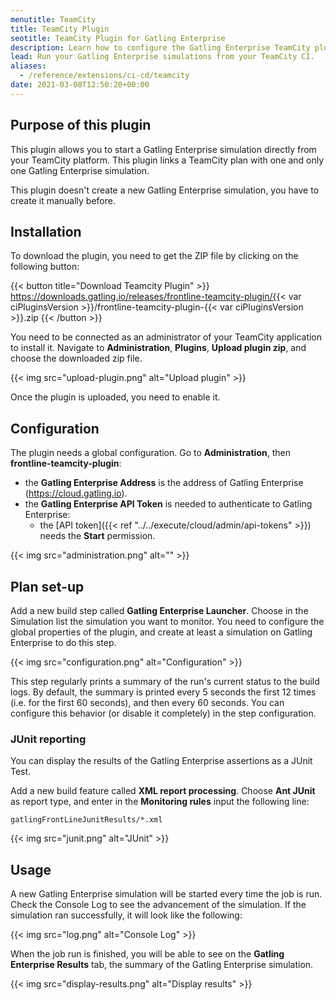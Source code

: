 ```yaml
---
menutitle: TeamCity
title: TeamCity Plugin
seotitle: TeamCity Plugin for Gatling Enterprise
description: Learn how to configure the Gatling Enterprise TeamCity plugin and run your simulations.
lead: Run your Gatling Enterprise simulations from your TeamCity CI.
aliases:
  - /reference/extensions/ci-cd/teamcity
date: 2021-03-08T12:50:20+00:00
---
```


## Purpose of this plugin

This plugin allows you to start a Gatling Enterprise simulation directly from your TeamCity platform. This plugin links a TeamCity plan with one and only one Gatling Enterprise simulation.

This plugin doesn't create a new Gatling Enterprise simulation, you have to create it manually before.

## Installation

To download the plugin, you need to get the ZIP file by clicking on the following button:

{{< button title="Download Teamcity Plugin" >}}
https://downloads.gatling.io/releases/frontline-teamcity-plugin/{{< var ciPluginsVersion >}}/frontline-teamcity-plugin-{{< var ciPluginsVersion >}}.zip
{{< /button >}}

You need to be connected as an administrator of your TeamCity application to install it. Navigate to **Administration**, **Plugins**, **Upload plugin zip**, and choose the downloaded zip file.

{{< img src="upload-plugin.png" alt="Upload plugin" >}}

Once the plugin is uploaded, you need to enable it.

## Configuration

The plugin needs a global configuration. Go to **Administration**, then **frontline-teamcity-plugin**:

- the **Gatling Enterprise Address** is the address of Gatling Enterprise (https://cloud.gatling.io).
- the **Gatling Enterprise API Token** is needed to authenticate to Gatling Enterprise:
  - the [API token]({{< ref "../../execute/cloud/admin/api-tokens" >}}) needs the **Start** permission.

{{< img src="administration.png" alt="" >}}

## Plan set-up

Add a new build step called **Gatling Enterprise Launcher**. Choose in the Simulation list the simulation you want to monitor. You need to configure the global properties of the plugin, and create at least a simulation on Gatling Enterprise to do this step.

{{< img src="configuration.png" alt="Configuration" >}}

This step regularly prints a summary of the run's current status to the build logs. By default, the summary is printed every 5 seconds the first 12 times (i.e. for the first 60 seconds), and then every 60 seconds. You can configure this behavior (or disable it completely) in the step configuration.

### JUnit reporting

You can display the results of the Gatling Enterprise assertions as a JUnit Test.

Add a new build feature called **XML report processing**. Choose **Ant JUnit** as report type, and enter in the **Monitoring rules** input the following line:

`gatlingFrontLineJunitResults/*.xml`

{{< img src="junit.png" alt="JUnit" >}}

## Usage

A new Gatling Enterprise simulation will be started every time the job is run. Check the Console Log to see the advancement of the simulation. If the simulation ran successfully, it will look like the following:

{{< img src="log.png" alt="Console Log" >}}

When the job run is finished, you will be able to see on the **Gatling Enterprise Results** tab, the summary of the Gatling Enterprise simulation.

{{< img src="display-results.png" alt="Display results" >}}
